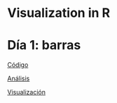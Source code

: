 # Visualization in R

# Día 1: barras

[Código]()

[Análisis]()

[Visualización]()

![]()
----------


